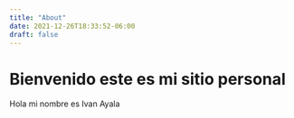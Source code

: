 ```yaml
---
title: "About"
date: 2021-12-26T18:33:52-06:00
draft: false
---
```


# Bienvenido este es mi sitio personal

Hola mi nombre es Ivan Ayala
